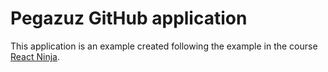 # Pegazuz GitHub application

This application is an example created following the example in the course [React Ninja](https://www.udemy.com/curso-reactjs-ninja).
